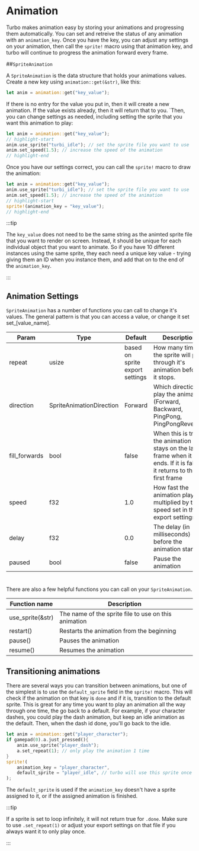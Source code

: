 # Animation

Turbo makes animation easy by storing your animations and progressing them automatically. You can set and retreive the status of any animation with an `animation_key`. Once you have the key, you can adjust any settings on your animation, then call the `sprite!` macro using that animation key, and turbo will continue to progress the animation forward every frame.

##`SpriteAnimation`

A `SpriteAnimation` is the data structure that holds your animations values. Create a new key using `animation::get(&str)`, like this:

```rust
let anim = animation::get("key_value");
```

If there is no entry for the value you put in, then it will create a new animation. If the value exists already, then it will return that to you. `Then, you can change settings as needed, including setting the sprite that you want this animation to play:

```rust
let anim = animation::get("key_value");
// highlight-start
anim.use_sprite("turbi_idle"); // set the sprite file you want to use
anim.set_speed(1.5); // increase the speed of the animation
// highlight-end
```

Once you have our settings correct, you can call the `sprite!` macro to draw the animation:

```rust
let anim = animation::get("key_value");
anim.use_sprite("turbi_idle"); // set the sprite file you want to use
anim.set_speed(1.5); // increase the speed of the animation
// highlight-start
sprite!(animation_key = "key_value");
// highlight-end
```

:::tip

The `key_value` does not need to be the same string as the animted sprite file that you want to render on screen. Instead, it should be unique for each individual object that you want to animate. So if you have 10 different instances using the same sprite, they each need a unique key value - trying giving them an ID when you instance them, and add that on to the end of the `animation_key`.

:::

## Animation Settings

`SpriteAnimation` has a number of functions you can call to change it's values. The general pattern is that you can access a value, or change it set set_[value_name].

| Param         | Type                     | Default                         | Description                                                                                                            |
| ------------- | ------------------------ | ------------------------------- | ---------------------------------------------------------------------------------------------------------------------- |
| repeat        | usize                    | based on sprite export settings | How many times the sprite will play through it's animation before it stops.                                            |
| direction     | SpriteAnimationDirection | Forward                         | Which direction to play the animation (Forward, Backward, PingPong, PingPongReverse)                                   |
| fill_forwards | bool                     | false                           | When this is true, the animation stays on the last frame when it ends.   If it is false, it returns to the first frame |
| speed         | f32                      | 1.0                             | How fast the animation plays multiplied by the speed set in the export settings.                                       |
| delay         | f32                      | 0.0                             | The delay (in milliseconds) before the animation starts                                                                |
| paused        | bool                     | false                           | Pause the animation                                                                                                    |

#
There are also a few helpful functions you can call on your `SpriteAnimation`. 

| Function name    | Description                                          |
| ---------------- | ---------------------------------------------------- |
| use_sprite(&str) | The name of the sprite file to use on this animation |
| restart()        | Restarts the animation from the beginning            |
| pause()          | Pauses the animation                                 |
| resume()         | Resumes the animation                                |

## Transitioning animations

There are several ways you can transition between animations, but one of the simplest is to use the `default_sprite` field in the `sprite!` macro. This will check if the animation on that key is `done` and if it is, transition to the default sprite. This is great for any time you want to play an animation all the way through one time, the go back to a default. For example, if your character dashes, you could play the dash animation, but keep an idle animation as the default. Then, when the dash id done, you'll go back to the idle.

```rust
let anim = animation::get("player_character");
if gamepad(0).a.just_pressed(){
    anim.use_sprite("player_dash");
    a.set_repeat(1); // only play the animation 1 time
}
sprite!(
    animation_key = "player_character",
    default_sprite = "player_idle", // turbo will use this sprite once the dash animation has completed one loop
);
```

The `default_sprite` is used if the `animation_key` doesn't have a sprite assigned to it, or if the assigned animation is finished.

:::tip

If a sprite is set to loop infinitely, it will not return true for `.done`. Make sure to use `.set_repeat(1)` or adjust your export settings on that file if you always want it to only play once.

:::